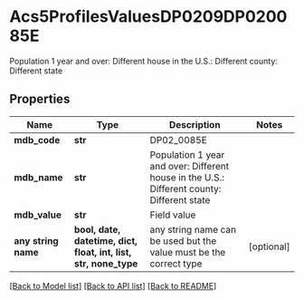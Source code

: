 # Acs5ProfilesValuesDP0209DP020085E

Population 1 year and over: Different house in the U.S.: Different county: Different state

## Properties
Name | Type | Description | Notes
------------ | ------------- | ------------- | -------------
**mdb_code** | **str** | DP02_0085E | 
**mdb_name** | **str** | Population 1 year and over: Different house in the U.S.: Different county: Different state | 
**mdb_value** | **str** | Field value | 
**any string name** | **bool, date, datetime, dict, float, int, list, str, none_type** | any string name can be used but the value must be the correct type | [optional]

[[Back to Model list]](../README.md#documentation-for-models) [[Back to API list]](../README.md#documentation-for-api-endpoints) [[Back to README]](../README.md)


